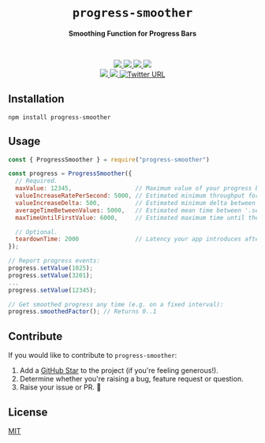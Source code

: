 <h1 align="center">
    <code>progress-smoother</code>
</h1>

<p align="center"><b>Smoothing Function for Progress Bars</b></p>
<br/>
<p align="center">
  <a href="https://github.com/upload-js/progress-smoother/">
    <img src="https://img.shields.io/badge/gzipped-743%20Bytes-4ba0f6" />
  </a>

  <a href="https://www.npmjs.com/package/progress-smoother">
    <img src="https://img.shields.io/badge/progress--smoother-npm-4ba0f6" />
  </a>

  <a href="https://github.com/upload-js/progress-smoother/actions/workflows/ci.yml">
    <img src="https://img.shields.io/badge/build-passing-4ba0f6" />
  </a>

  <a href="https://www.npmjs.com/package/progress-smoother">
    <img src="https://img.shields.io/npm/dt/progress-smoother?color=%234ba0f6" />
  </a>
  <br/>

  <a href="https://www.npmjs.com/package/progress-smoother">
    <img src="https://img.shields.io/badge/TypeScript-included-4ba0f6" />
  </a>

  <a href="https://github.com/upload-js/progress-smoother/actions/workflows/ci.yml">
    <img src="https://img.shields.io/npms-io/maintenance-score/progress-smoother?color=4ba0f6" />
  </a>

  <a target="_blank" href="https://twitter.com/intent/tweet?url=https%3A%2F%2Fgithub.com%2Fupload-js%2Fprogress-smoother&via=UploadJS&text=I%20just%20found%20%22progress-smoother%22%20on%20NPM%20%E2%80%94%20a%20nice%20smoothing%20function%20to%20use%20in%20progress%20bars.&hashtags=javascript%2Copensource%2Cjs%2Cwebdev%2Cdevelopers">
    <img alt="Twitter URL" src="https://img.shields.io/twitter/url?style=social&url=https%3A%2F%2Fgithub.com%2Fupload-js%2Fprogress-smoother%2F" />
  </a>
<br/>
</p>

## Installation

```shell
npm install progress-smoother
```

## Usage

```javascript
const { ProgressSmoother } = require("progress-smoother")

const progress = ProgressSmoother({
  // Required.
  maxValue: 12345,                  // Maximum value of your progress bar.
  valueIncreaseRatePerSecond: 5000, // Estimated minimum throughput for '.setValue()' calls.
  valueIncreaseDelta: 500,          // Estimated minimum delta between '.setValue()' calls.
  averageTimeBetweenValues: 5000,   // Estimated mean time between '.setValue()' calls in milliseconds.
  maxTimeUntilFirstValue: 6000,     // Estimated maximum time until the first '.setValue()' call is made.

  // Optional.
  teardownTime: 2000                // Latency your app introduces after 100% progress (the function incorporates it).
});

// Report progress events:
progress.setValue(1025);
progress.setValue(3201);
...
progress.setValue(12345);

// Get smoothed progress any time (e.g. on a fixed interval):
progress.smoothedFactor(); // Returns 0..1
```


## Contribute

If you would like to contribute to `progress-smoother`:

1. Add a [GitHub Star](https://github.com/upload-js/progress-smoother/stargazers) to the project (if you're feeling generous!).
2. Determine whether you're raising a bug, feature request or question.
3. Raise your issue or PR. 🚀

## License

[MIT](LICENSE)
